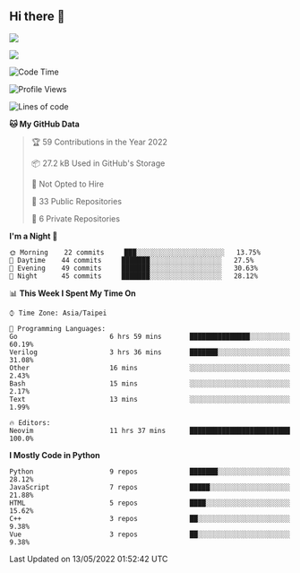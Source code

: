 ## Hi there 👋

![](https://github-readme-stats.vercel.app/api?username=CSY54&theme=nord&show_icons=true)

![](https://github-readme-stats.vercel.app/api/top-langs/?username=CSY54&theme=nord&layout=compact&card_width=445)

<!--START_SECTION:waka-->
![Code Time](http://img.shields.io/badge/Code%20Time-1%2C060%20hrs%2026%20mins-blue)

![Profile Views](http://img.shields.io/badge/Profile%20Views-2-blue)

![Lines of code](https://img.shields.io/badge/From%20Hello%20World%20I%27ve%20Written-121%20Thousand%20lines%20of%20code-blue)

**🐱 My GitHub Data** 

> 🏆 59 Contributions in the Year 2022
 > 
> 📦 27.2 kB Used in GitHub's Storage 
 > 
> 🚫 Not Opted to Hire
 > 
> 📜 33 Public Repositories 
 > 
> 🔑 6 Private Repositories  
 > 
**I'm a Night 🦉** 

```text
🌞 Morning    22 commits     ███░░░░░░░░░░░░░░░░░░░░░░   13.75% 
🌆 Daytime    44 commits     ███████░░░░░░░░░░░░░░░░░░   27.5% 
🌃 Evening    49 commits     ███████░░░░░░░░░░░░░░░░░░   30.63% 
🌙 Night      45 commits     ███████░░░░░░░░░░░░░░░░░░   28.12%

```


📊 **This Week I Spent My Time On** 

```text
⌚︎ Time Zone: Asia/Taipei

💬 Programming Languages: 
Go                       6 hrs 59 mins       ███████████████░░░░░░░░░░   60.19% 
Verilog                  3 hrs 36 mins       ███████░░░░░░░░░░░░░░░░░░   31.08% 
Other                    16 mins             ░░░░░░░░░░░░░░░░░░░░░░░░░   2.43% 
Bash                     15 mins             ░░░░░░░░░░░░░░░░░░░░░░░░░   2.17% 
Text                     13 mins             ░░░░░░░░░░░░░░░░░░░░░░░░░   1.99%

🔥 Editors: 
Neovim                   11 hrs 37 mins      █████████████████████████   100.0%

```

**I Mostly Code in Python** 

```text
Python                   9 repos             ███████░░░░░░░░░░░░░░░░░░   28.12% 
JavaScript               7 repos             █████░░░░░░░░░░░░░░░░░░░░   21.88% 
HTML                     5 repos             ████░░░░░░░░░░░░░░░░░░░░░   15.62% 
C++                      3 repos             ██░░░░░░░░░░░░░░░░░░░░░░░   9.38% 
Vue                      3 repos             ██░░░░░░░░░░░░░░░░░░░░░░░   9.38%

```



 Last Updated on 13/05/2022 01:52:42 UTC
<!--END_SECTION:waka-->

<!--
**CSY54/CSY54** is a ✨ _special_ ✨ repository because its `README.md` (this file) appears on your GitHub profile.

Here are some ideas to get you started:

- 🔭 I’m currently working on ...
- 🌱 I’m currently learning ...
- 👯 I’m looking to collaborate on ...
- 🤔 I’m looking for help with ...
- 💬 Ask me about ...
- 📫 How to reach me: ...
- 😄 Pronouns: ...
- ⚡ Fun fact: ...
-->
